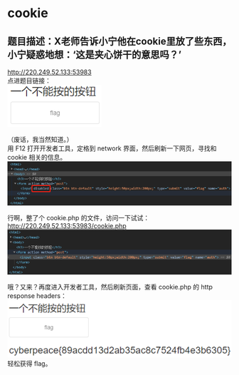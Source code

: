 # cookie
## 题目描述：X老师告诉小宁他在cookie里放了些东西，小宁疑惑地想：‘这是夹心饼干的意思吗？’

http://220.249.52.133:53983  
点进题目链接：  
![avatar](./picture/cookie_1.png)

（废话，我当然知道。）  
用 F12 打开开发者工具，定格到 network 界面，然后刷新一下网页，寻找和 cookie 相关的信息。  
![avatar](./picture/cookie_2.png)

行啊，整了个 cookie.php 的文件，访问一下试试：  
http://220.249.52.133:53983/cookie.php  
![avatar](./picture/cookie_3.png)

哦？又来？再度进入开发者工具，然后刷新页面，查看 cookie.php 的 http response headers：  
![avatar](./picture/cookie_4.png)  
轻松获得 flag。
